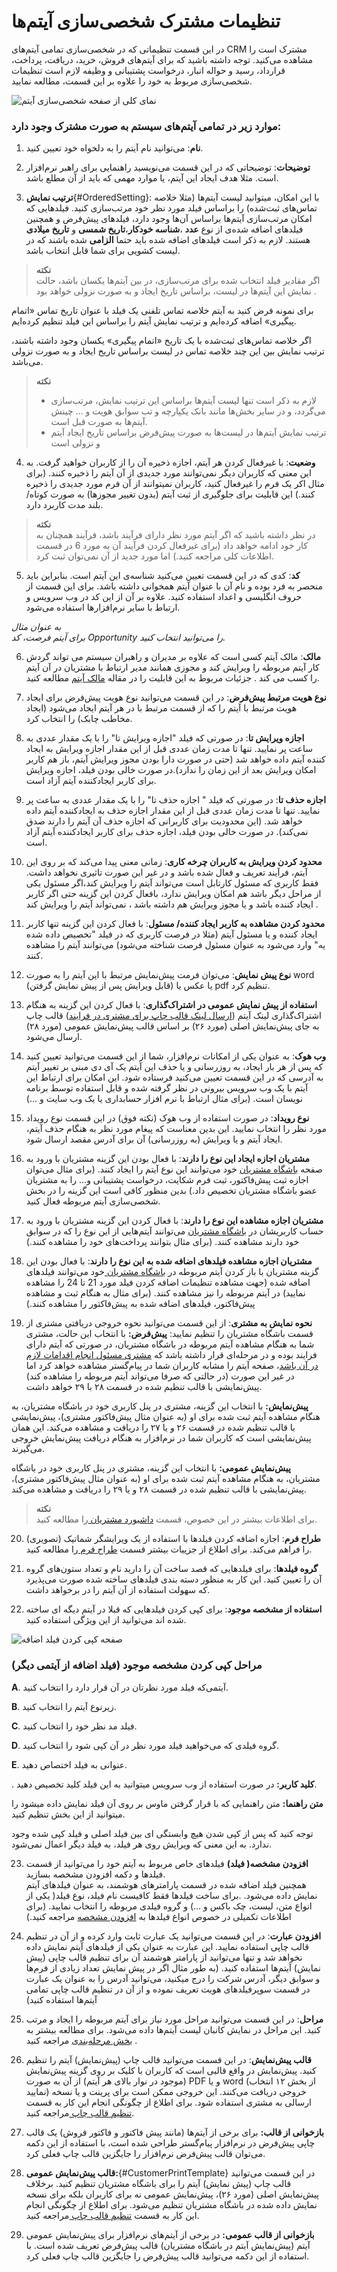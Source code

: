 # تنظیمات مشترک شخصی‌سازی آیتم‌ها 

در این قسمت تنظیماتی که در شخصی‌سازی تمامی آیتم‌های CRM مشترک است را مشاهده می‌کنید. توجه داشته باشید که برای آیتم‌های فروش، خرید، دریافت، پرداخت، قرارداد، رسید و حواله انبار، درخواست پشتیبانی و وظیفه لازم است تنظیمات شخصی‌سازی مربوط به خود را علاوه بر این قسمت، مطالعه نمایید.

![نمای کلی از صفحه شخصی‌سازی آیتم](./item-common-setting-2.7.5.3.png)

### موارد زیر در تمامی آیتم‌های سیستم به صورت مشترک وجود دارد:  
1. **نام**: می‌توانید نام آیتم را به دلخواه خود تعیین کنید.
 
 2. **توضیحات**: توضیحاتی که در این قسمت می‌نویسید راهنمایی برای راهبر نرم‌افزار است. مثلا هدف ایجاد این آیتم، یا موارد مهمی که باید از آن مطلع باشد.


3. **ترتیب نمایش**{#OrderedSetting}: با این امکان، میتوانید لیست آیتم‌ها (مثلا خلاصه تماس‌های ثبت‌شده) را براساس فیلد مورد نظر خود مرتب‌سازی کنید.
فیلدهایی که امکان مرتب‌سازی آیتم‌ها براساس آن‌ها وجود دارد، فیلد‌های پیش‌فرض و همچنین فیلدهای اضافه شده‌ی از نوع **عدد** ،**شناسه خودکار**،**تاریخ شمسی** و **تاریخ میلادی**  هستند. لازم به ذکر است فیلدهای اضافه شده باید حتما **الزامی** شده باشند که در لیست کشویی برای شما قابل انتخاب باشد.

> **نکته**<br>
> اگر مقادیر فیلد انتخاب شده برای مرتب‌سازی، در بین آیتم‌ها یکسان باشد، حالت نمایش این آیتم‌ها در لیست، براساس تاریخ ایجاد و به صورت نزولی خواهد بود . 

برای نمونه فرض کنید به آیتم خلاصه تماس تلفنی یک فیلد با عنوان تاریخ تماس «اتمام پیگیری» اضافه کرده‌ایم و ترتیب نمایش آیتم را براساس این فیلد تنظیم کرده‌ایم.

 اگر خلاصه تماس‌‌های ثبت‌شده با یک تاریخ «اتمام پیگیری» یکسان وجود داشته باشند، ترتیب نمایش بین این چند خلاصه تماس در لیست براساس تاریخ ایجاد و به صورت نزولی می‌باشد.
 
> **نکته**<br>
> - لازم به ذکر است تنها لیست آیتم‌ها براساس این ترتیب نمایش، مرتب‌سازی می‌گردد، و در سایر بخش‌ها مانند بانک یکپارچه و تب سوابق هویت و ... چینش آیتم‌ها به صورت قبل است.
> - ترتیب نمایش آیتم‌ها در لیست‌ها به صورت پیش‌فرض براساس تاریخ ایجاد آیتم و نزولی است

4. **وضعیت**: با غیرفعال کردن هر آیتم، اجازه ذخیره آن را از کاربران خواهید گرفت. به این معنی که کاربران دیگر نمی‌توانند مورد جدیدی از آن آیتم را ذخیره کنند. (برای مثال اکر یک فرم را غیرفعال کنید، کاربران نمیتوانند از آن فرم مورد جدیدی را ذخیره کنند.) این قابلیت برای جلوگیری از ثبت آیتم (بدون تغییر مجوزها) به صورت کوتاه/بلند مدت کاربرد دارد.

> **نکته**<br>
> در نظر داشته باشید که اگر آیتم مورد نظر دارای فرآیند باشد، فرآیند همچنان به کار خود ادامه خواهد داد (برای غیرفعال کردن فرآیند آن به مورد 6 در قسمت اطلاعات کلی مراجعه کنید.) اما مورد جدید از آن نمی‌توان ثبت کرد.

5. **کد**: کدی که در این قسمت تعیین می‌کنید شناسه‌ی این آیتم است. بنابراین باید منحصر به فرد بوده و نام آن با عنوان آیتم همخوانی داشته باشد. برای این قسمت از حروف انگلیسی و اعداد استفاده کنید. علاوه بر آن از این کد در وب سرویس و ارتباط با سایر نرم‌افزارها استفاده می‌شود.

*به عنوان مثال*<br>
*برای آیتم فرصت، کد Opportunity را می‌توانید انتخاب کنید.*

6. **مالک**: مالک آیتم کسی است که علاوه بر مدیران و راهبران سیستم می تواند گردش کار آیتم مربوطه را ویرایش کند و مجوزی همانند مدیر ارتباط با مشتریان در آن آیتم را کسب می کند . جزئیات مربوط به این قابلیت را در مقاله [مالک آیتم](https://github.com/1stco/PayamGostarDocs/blob/master/Help/Settings/Personalization-crm/Overview/General-information/Item-owner/Item-owner.md) مطالعه کنید.

7. **نوع هویت مرتبط پیش‌فرض**: در این قسمت می‌توانید نوع هویت پیش‌فرض برای ایجاد هویت مرتبط با آیتم را که از قسمت مرتبط با در هر آیتم ایجاد می‌شود (ایجاد مخاطب چابک) را انتخاب کرد. 
 
8. **اجازه ویرایش تا**: در صورتی که فیلد "اجازه ویرایش تا" را با یک مقدار عددی به ساعت پر نمایید. تنها تا مدت زمان عددی قبل از این مقدار اجازه ویرایش به ایجاد کننده آیتم داده خواهد شد
(حتی در صورت دارا بودن مجوز ویرایش آیتم، باز هم کاربر امکان ویرایش بعد از این زمان را ندارد).در صورت خالی بودن فیلد، اجازه ویرایش برای کاربر ایجادکننده آیتم آزاد است.
 
9. **اجازه حذف تا**: در صورتی که فیلد " اجازه حذف تا" را با یک مقدار عددی به ساعت پر نمایید. تنها تا مدت زمان عددی قبل از این مقدار اجازه حذف به ایجادکننده آیتم داده خواهد شد.
 (این محدودیت برای کاربرانی که اجازه حذف آن آیتم را دارند صدق نمی‌کند). در صورت خالی بودن فیلد، اجازه حذف برای کاربر ایجادکننده آیتم آزاد است.
 
 
10. **محدود کردن ویرایش به کاربران چرخه کاری**: زمانی معنی پیدا می‌کند که بر روی این آیتم، فرآیند تعریف و فعال شده باشد و در غیر این صورت تاثیری نخواهد داشت. 
فقط کاربری که مسئول کارتابل است می‌تواند آیتم را ویرایش کند،اگر مسئول یکی از مراحل دیگر باشد هم امکان ویرایش ندارد، بافعال کردن این گزینه حتی اگر کاربر ایجاد کننده باشد و یا مجوز ویرایش هم داشته باشد ، نمی‌تواند آیتم را ویرایش کند .
 
11. **محدود کردن مشاهده به کاربر ایجاد کننده/ مسئول**: با فعال کردن این گزینه تنها کاربر ایجاد کننده و یا مسئول آیتم (مثلا در فرصت کاربری که در فیلد "تخصیص داده شده یه" وارد می‌شود به عنوان مسئول فرصت شناخته می‌شود) می‌توانند آیتم را مشاهده کنند. 
 
12. **نوع پیش نمایش**: می‌توان فرمت پیش‌نمایش مرتبط با این آیتم را به صورت word (قابل ویرایش پس از پیش نمایش گرفتن) یا عکس یا pdf تنظیم کرد.

13. **استفاده از پیش نمایش عمومی در اشتراک‌گذاری**: با فعال کردن این گزینه به هنگام اشتراک‌گذاری لینک آیتم ([ارسال لینک قالب چاپ برای مشتری در فرایند](https://github.com/1stco/PayamGostarDocs/blob/master/Help/Settings/Personalization-crm/Overview/Process-design/Create-a-work-cycle/Activity/ijad-link-eshtrakgozari/link%20eshtrakgozari.md)) قالب چاپ به جای پیش‌نمایش اصلی (مورد ۲۶) بر اساس قالب پیش‌نمایش عمومی (مورد ۲۸) ارسال می‌شود.
 
14. **وب هوک**: به عنوان یکی از امکانات نرم‌افزار، شما از این قسمت می‌توانید تعیین کنید که پس از هر بار ایجاد، به روزرسانی و یا حذف این آیتم یک آی دی مبنی بر تغییر آیتم به آدرسی که در این قسمت تعیین می‌کنید فرستاده شود.
 این امکان برای ارتباط این آیتم با یک وب سرویس بیرونی در نظر گرفته شده و قابل استفاده توسط برنامه نویسان است. (برای مثال ارتباط با نرم افزار حسابداری یا یک وب سایت و ...)

15. **نوع رویداد**: در صورت استفاده از وب هوک (نکته فوق) در این قسمت نوع رویداد مورد نظر را انتخاب نمایید. این بدین معناست که پیغام مورد نظر به هنگام حذف آیتم، ایجاد آیتم و یا ویرایش (به روزرسانی) آن برای آدرس مقصد ارسال شود. 

 16. **مشتریان اجازه ایجاد این نوع را دارند**: با فعال بودن این گزینه مشتریان با ورود به صفحه [باشگاه مشتریان](https://github.com/1stco/PayamGostarDocs/blob/master/Help/Supplementary-modules/customer-club/Customer-dashboard/Customer-dashboard.md) خود می‌توانند این نوع آیتم را ایجاد کنند. (برای مثال می‌توان اجازه ثبت پیش‌فاکتور، ثبت فرم شکایت، درخواست پشتیبانی و... را به مشتریان عضو باشگاه مشتریان تخصیص داد.) بدین منظور کافی است این گزینه را در بخش شخصی‌سازی آیتم مربوطه فعال کنید.

17. **مشتریان اجازه مشاهده این نوع را دارند**: با فعال کردن این گزینه مشتریان با ورود به حساب کاربریشان در [ باشگاه مشتریان](https://github.com/1stco/PayamGostarDocs/blob/master/Help/Supplementary-modules/customer-club/Customer-dashboard/Customer-dashboard.md) می‌توانند آیتم‌هایی از این نوع را که در سوابق خود دارند مشاهده کنند. 
(برای مثال بتوانند پرداخت‌های خود را مشاهده کنند.)
 
18. **مشتریان اجازه مشاهده فیلدهای اضافه شده به این نوع را دارند**: با فعال بودن این گزینه مشتریان با باز کردن آیتم مربوطه در [باشگاه مشتریان ](https://github.com/1stco/PayamGostarDocs/blob/master/Help/Supplementary-modules/customer-club/Customer-dashboard/Customer-dashboard.md)خود می‌توانند فیلد‌های اضافه شده
(جهت مشاهده تنظیمات اضافه کردن فیلد مورد 21 تا 24 را مشاهده نمایید) در آیتم مربوطه را نیز مشاهده کنند. (برای مثال به هنگام ثبت و مشاهده پیش‌فاکتور، فیلد‌های اضافه شده به پیش‌فاکتور را مشاهده کنند.)
 
19. **نحوه نمایش به مشتری**: از این قسمت می‌توانید نحوه خروجی دریافتی مشتری از قسمت باشگاه مشتریان را تنظیم نمایید:
**پیش‌فرض:** با انتخاب این حالت، مشتری شما به هنگام مشاهده آیتم مربوطه در باشگاه مشتریان، در صورتی که آیتم دارای فرایند بوده و در مرحله‌ای قرار داشته باشد که [مشتری مسئول انجام اقدامات لازم در آن باشد](https://github.com/1stco/PayamGostarDocs/blob/master/Help/Settings/Personalization-crm/Overview/Process-design/Create-a-work-cycle/Cardboard/Cartable_2.7.5.3.md#CustomerCartableInClub)، صفحه آیتم را مشابه کاربران شما در پیام‌گستر مشاهده خواهد کرد اما در غیر این صورت (در حالتی که صرفا می‌تواند آیتم مربوطه را مشاهده کند) پیش‌نمایشی با قالب تنظیم شده در قسمت ۲۸ با ۲۹ خواهد داشت. <br>

**پیش‌نمایش:** با انتخاب این گزینه، مشتری در پنل کاربری خود در باشگاه مشتریان، به هنگام مشاهده آیتم ثبت شده برای او (به عنوان مثال پیش‌فاکتور مشتری)، پیش‌نمایشی با قالب تنظیم شده در قسمت ۲۶ و یا ۲۷ را دریافت و مشاهده می‌کند. این همان پیش‌نمایشی است که کاربران شما در نرم‌افزار به هنگام دریافت پیش‌نمایش خروجی می‌گیرند.<br>

**پیش‌نمایش عمومی:** با انتخاب این گزینه، مشتری در پنل کاربری خود در باشگاه مشتریان، به هنگام مشاهده آیتم ثبت شده برای او (به عنوان مثال پیش‌فاکتور مشتری)، پیش‌نمایشی با قالب تنظیم شده در قسمت ۲۸ و یا ۲۹ را دریافت و مشاهده می‌کند.<br>

> **نکته**<br>
> برای اطلاعات بیشتر در این خصوص، قسمت [داشبورد مشتریان ](https://github.com/1stco/PayamGostarDocs/blob/master/Help/Supplementary-modules/customer-club/Customer-dashboard/Customer-dashboard.md)را مطالعه کنید.
 
20. **طراح فرم**: اجازه اضافه کردن فیلدها با استفاده از یک ویرایشگر شماتیک (تصویری) را فراهم می‌کند. برای اطلاع از جزییات بیشتر قسمت [ طراح فرم ](https://github.com/1stco/PayamGostarDocs/blob/master/Help/Settings/Personalization-crm/Overview/General-information/Form-designer/Form-designer.md)را مطالعه کنید.
 
21. **گروه فیلدها**: برای فیلدهایی که قصد ساخت آن را دارید نام و تعداد ستون‌های گروه آن را تعیین کنید.
 این کار به منظور دسته بندی فیلدهای ساخته شده صورت می‌پذیرد که سهولت استفاده از آن آیتم را در برخواهد داشت.
 
22. **استفاده از مشخصه موجود**: برای کپی کردن فیلدهایی که قبلا در آیتم دیگه ای ساخته شده اند می‌توانید از این ویژگی استفاده کنید.
 
 
![صفحه کپی کردن فیلد اضافه](ItemCommon123.png)


### مراحل کپی کردن مشخصه موجود (فیلد اضافه از آیتمی دیگر) 
 
**A**. آیتمی‌که فیلد مورد نظرتان در آن قرار دارد را انتخاب کنید.
 
**B**. زیرنوع آیتم را انتخاب کنید.
 
**C**. فیلد مد نظر خود را انتخاب کنید.
 
**D**. گروه فیلدی که می‌خواهید فیلد مورد نظر در آن کپی شود را انتخاب کنید.
 
**E**. عنوانی به فیلد اختصاص دهید.
 
. **کلید کاربر:** در صورت استفاده از وب سرویس میتوانید به این فیلد کلید تخصیص دهید.

 **متن راهنما:** متن راهنمایی که با قرار گرفتن ماوس بر روی آن فیلد نمایش داده میشود را میتوانید از این بخش تنظیم کنید.
 
توجه کنید که پس از کپی شدن هیچ وابستگی ای بین فیلد اصلی و فیلد کپی شده وجود ندارد. به این معنی که ویرایش روی هر فیلد، به فیلد دیگر اعمال نمی‌شود.
 
23. **افزودن مشخصه( فیلد)** فیلدهای خاص مربوط به آیتم خود را می‌توانید از قسمت فیلدها و دکمه افزودن مشخصه بسازید. <br>
همچنین فیلد اضافه شده در قسمت پارامترهای هوشمند، به عنوان فیلدهای آیتم نمایش داده می‌شود. .برای ساخت فیلدها فقط کافیست نام فیلد، نوع فیلد( یکی از انواع متن، لیست، چک باکس و ...) و گروه فیلدی مربوطه را انتخاب نمایید.
(برای اطلاعات تکمیلی در خصوص انواع فیلدها به [افزودن مشخصه](https://github.com/1stco/PayamGostarDocs/blob/master/Help/Settings/Personalization-crm/Overview/General-information/Add-features/2.6.0/Add-features.md) مراجعه کنید.) 

24. **افزودن عبارت**: در این قسمت می‌توانید یک عبارت ثابت وارد کرده و از آن در تنظیم قالب چاپی استفاده نمایید. این عبارت به عنوان یکی از فیلدهای آیتم نمایش داده نخواهد شد و تنها می‌توانید از پارامتر هوشمند آن برای تنظیم قالب چاپی (پیش نمایش) آیتم‌ها استفاده کنید. (به طور مثال اگر در پیش نمایش تعداد زیادی از فرم‌ها و سوابق دیگر، آدرس شرکت را درج میکنید، می‌توانید آدرس را به عنوان یک عبارت در قسمت سوپرفیلدهای هویت تعریف نموده و از آن در تنظیم قالب چاپی تمامی آیتم‌ها استفاده کنید)

25. **مراحل**: در این قسمت می‌توانید مراحل مورد نیاز برای آیتم مربوطه را ایجاد و مرتب کنید. این مراحل در نمایش کانبان لیست آیتم‌ها داده می‌شود. برای مطالعه بیشتر به [بخش مرحله‌بندی](https://github.com/1stco/PayamGostarDocs/blob/master/Help/Settings/Personalization-crm/Overview/General-information/leveling/leveling.md) مراجعه کنید .

26. **قالب پیش‌نمایش**: در این قسمت می‌توانید قالب چاپ (پیش‌نمایش) آیتم را تنظیم کنید. پیش‌نمایش در واقع قالبی است که کاربران با کلیک بر روی گزینه پیش‌نمایش (موجود در نوار بالای هر آیتم) از آن به صورت PDF و یا word (از بخش ۱۲ انتخاب نمایید) خروجی دریافت می‌کنند. این خروجی ممکن است برای پرینت و یا نسخه ارسالی به مشتری استفاده شود. برای اطلاع از چگونگی انجام این کار به قسمت [تنظیم قالب چاپ ](https://github.com/1stco/PayamGostarDocs/blob/master/Help/Settings/Personalization-crm/Overview/General-information/Set-the-print-template/Set-the-print-template.md)مراجعه کنید.

27. **بازخوانی از قالب:** برای برخی از آیتم‌ها (مانند پیش فاکتور و فاکتور فروش) یک قالب چاپی پیش‌فرض در نرم‌افزار پیام‌گستر طراحی شده است، با استفاده از این دکمه می‌توان قالب پیش‌فرض نرم‌افزار را جایگزین قالب چاپ فعلی کرد.

28. **قالب پیش‌نمایش عمومی:**{#CustomerPrintTemplate} در این قسمت می‌توانید قالب چاپ (پیش نمایش) آیتم را برای باشگاه مشتریان تنظیم کنید. برخلاف پیش‌نمایش اصلی (مورد ۲۶)، پیش‌نمایش عمومی نه برای کاربران بلکه برای نسخه نمایش داده شده در باشگاه مشتریان تنظیم می‌شود. برای اطلاع از چگونگی انجام این کار به قسمت [تنظیم قالب چاپ ](https://github.com/1stco/PayamGostarDocs/blob/master/Help/Settings/Personalization-crm/Overview/General-information/Set-the-print-template/Set-the-print-template.md)مراجعه کنید.

29. **بازخوانی از قالب عمومی:** در برخی از آیتم‌های نرم‌افزار برای پیش‌نمایش عمومی آیتم (پیش‌نمایش آیتم در باشگاه مشتریان) قالب پیش‌فرض تعریف شده است. با استفاده از این دکمه می‌توانید قالب پیش‌فرض را جایگزین قالب چاپ فعلی کرد.



